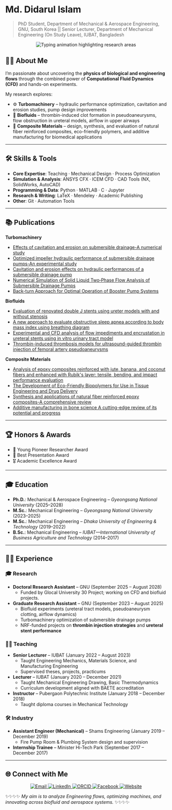 # Md. Didarul Islam  

> PhD Student, Department of Mechanical & Aerospace Engineering, GNU, South Korea || Senior Lecturer, Department of Mechanical Engineering (On Study Leave), IUBAT, Bangladesh

<p align="center">
  <img
    src="https://readme-typing-svg.demolab.com?font=Inter&weight=700&size=24&pause=1200&center=true&vCenter=true&width=900&lines=CFD+%E2%80%A2+Biofluids+%E2%80%A2+Turbomachinery+%E2%80%A2+Composites;Engineering+flows+with+CFD+%2B+Experiments;Open+to+research+collaborations"
    alt="Typing animation highlighting research areas"
  />
</p>

## 👨‍💻 About Me  

I’m passionate about uncovering the **physics of biological and engineering flows** through the combined power of **Computational Fluid Dynamics (CFD)** and hands-on experiments.  

My research explores:  
- ⚙️ **Turbomachinery** – hydraulic performance optimization, cavitation and erosion studies, pump design improvements 
- 🔬 **Biofluids** – thrombin-induced clot formation in pseudoaneurysms, flow obstruction in ureteral models, airflow in upper airways
- 🧵 **Composite Materials** – design, synthesis, and evaluation of natural fiber reinforced composites, eco-friendly polymers, and additive manufacturing for biomedical applications
---

## 🛠️ Skills & Tools  

- **Core Expertise**: Teaching · Mechanical Design · Process Optimization  
- **Simulation & Analysis**: ANSYS CFX · ICEM CFD · CAD Tools (NX, SolidWorks, AutoCAD)
- **Programming & Data**: Python · MATLAB · C · Jupyter  
- **Research & Writing**: LaTeX · Mendeley · Academic Publishing  
- **Other**: Git · Automation Tools  
---

## 📚 Publications  

**Turbomachinery**
- [Effects of cavitation and erosion on submersible drainage-A numerical study](https://doi.org/10.1063/5.0223126)
- [Optimized impeller hydraulic performance of submersible drainage pumps-An experimental study](https://doi.org/10.1063/5.0243408)
- [Cavitation and erosion effects on hydraulic performances of a submersible drainage pump](https://doi.org/10.1016/j.aej.2024.11.060)
- [Numerical Simulation of Solid Liquid Two‐Phase Flow Analysis of Submersible Drainage Pumps](https://doi.org/10.1002/ird.3119)
- [Back-turn Approach for Optimal Operation of Booster Pump Systems](https://doi.org/10.47176/jafm.18.9.3428)

**Biofluids**
- [Evaluation of renovated double J stents using ureter models with and without stenosis](https://doi.org/10.1007/s00345-024-04920-7)
- [A new approach to evaluate obstructive sleep apnea according to body mass index using breathing diagram](https://doi.org/10.1063/5.0223081)
- [Experimental and CFD analysis of flow impediments and encrustation in ureteral stents using in vitro urinary tract model](https://doi.org/10.1038/s41598-025-04248-1)
- [Thrombin-induced thrombosis models for ultrasound-guided thrombin injection of femoral artery pseudoaneurysms](https://doi.org/10.1063/5.0279546)

**Composite Materials**
- [Analysis of epoxy composites reinforced with jute, banana, and coconut fibers and enhanced with Rubik's layer: tensile, bending, and impact performance evaluation](https://doi.org/10.1016/j.jmbbm.2023.106151)
- [The Development of Eco-Friendly Biopolymers for Use in Tissue Engineering and Drug Delivery](https://doi.org/10.1155/2023/9270064)
- [Synthesis and applications of natural fiber reinforced epoxy composites-A comprehensive review](https://doi.org/10.1002/pls2.10161)
- [Additive manufacturing in bone science A cutting-edge review of its potential and progress](https://doi.org/10.1016/j.medntd.2025.100379)
---

## 🏆 Honors & Awards  

- 🥇 Young Pioneer Researcher Award  
- 🏅 Best Presentation Award  
- 🎖️ Academic Excellence Award
---

## 🎓 Education  

- **Ph.D.**: Mechanical & Aerospace Engineering – *Gyeongsang National University* (2025–2028)  
- **M.Sc.**: Mechanical Engineering – *Gyeongsang National University* (2023–2025)  
- **M.Sc.**: Mechanical Engineering – *Dhaka University of Engineering & Technology* (2019–2022)  
- **B.Sc.**: Mechanical Engineering – *IUBAT—International University of Business Agriculture and Technology* (2014–2017)    
---

## 👨‍🏫 Experience  

### 🎓 Research  
- **Doctoral Research Assistant** – GNU (September 2025 – August 2028)  
  - Funded by Glocal University 30 Project; working on CFD and biofluid projects.  
- **Graduate Research Assistant** – GNU (September 2023 – August 2025)  
  - Biofluid experiments (ureteral tract models, pseudoaneurysm clotting, airflow dynamics)  
  - Turbomachinery optimization of submersible drainage pumps  
  - NRF-funded projects on **thrombin injection strategies** and **ureteral stent performance**  

### 👩‍🏫 Teaching  
- **Senior Lecturer** – IUBAT (January 2022 – August 2023)  
  - Taught Engineering Mechanics, Materials Science, and Manufacturing Engineering
  - Supervised theses, projects, practicums
- **Lecturer** – IUBAT (January 2020 – December 2021)  
  - Taught Mechanical Engineering Drawing, Basic Thermodynamics  
  - Curriculum development aligned with BAETE accreditation
- **Instructor** – Pubergaon Polytechnic Institute (January 2018 – December 2018)  
  - Taught diploma courses in Mechanical Technology 

### 🛠 Industry  
- **Assistant Engineer (Mechanical)** – Shams Engineering (January 2019 – December 2019)  
  - Fire Pump Room & Plumbing System design and supervision  
- **Internship Trainee** – Minister Hi-Tech Park (September 2017 – December 2017)
---

## 🌐 Connect with Me  
<p align="center">
  <a href="mailto:didar@gnu.ac.kr">
    <img src="https://img.shields.io/badge/Email-didar%40gnu.ac.kr-red?style=for-the-badge&logo=gmail&logoColor=white" alt="Email"/>
  </a>
  <a href="https://www.linkedin.com/in/islam-md-didarul" target="_blank">
    <img src="https://img.shields.io/badge/LinkedIn-islam--md--didarul-0A66C2?style=for-the-badge&logo=linkedin&logoColor=white" alt="LinkedIn"/>
  </a>
  <a href="https://orcid.org/0009-0009-8612-2802" target="_blank">
    <img src="https://img.shields.io/badge/ORCID-0009--0009--8612--2802-A6CE39?style=for-the-badge&logo=orcid&logoColor=white" alt="ORCID"/>
  </a>
  <a href="https://www.facebook.com/didar566" target="_blank">
    <img src="https://img.shields.io/badge/Facebook-didar566-1877F2?style=for-the-badge&logo=facebook&logoColor=white" alt="Facebook"/>
  </a>
  <a href="https://me.iubat.edu/md-didarul-islam/" target="_blank">
    <img src="https://img.shields.io/badge/Website-me.iubat.edu-111?style=for-the-badge&logo=googlechrome&logoColor=white" alt="Website"/>
  </a>
</p>

✨✨✨✨ *My aim is to analyze Engineering flows, optimizing machines, and innovating across biofluid and aerospace systems.*  ✨✨✨✨
